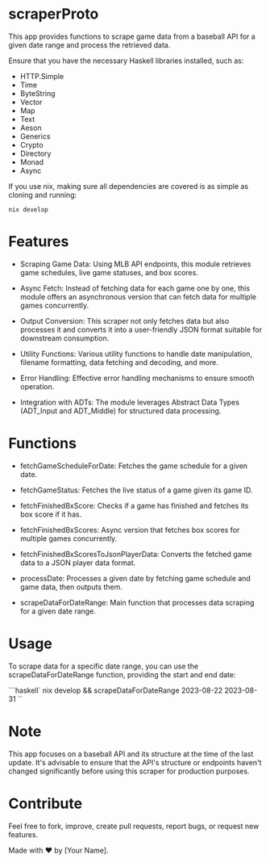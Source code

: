 # scraperProto

This app provides functions to scrape game data from a baseball API for a given date range and process the retrieved data.

Ensure that you have the necessary Haskell libraries installed, such as:

- HTTP.Simple
- Time
- ByteString
- Vector
- Map
- Text
- Aeson
- Generics
- Crypto
- Directory
- Monad
- Async

If you use nix, making sure all dependencies are covered is as simple as cloning and running:
```
nix develop
```


# Features
- Scraping Game Data: Using MLB API endpoints, this module retrieves game schedules, live game statuses, and box scores.

- Async Fetch: Instead of fetching data for each game one by one, this module offers an asynchronous version that can fetch data for multiple games concurrently.

- Output Conversion: This scraper not only fetches data but also processes it and converts it into a user-friendly JSON format suitable for downstream consumption.

- Utility Functions: Various utility functions to handle date manipulation, filename formatting, data fetching and decoding, and more.

- Error Handling: Effective error handling mechanisms to ensure smooth operation.

- Integration with ADTs: The module leverages Abstract Data Types (ADT_Input and ADT_Middle) for structured data processing.

# Functions
- fetchGameScheduleForDate: Fetches the game schedule for a given date.

- fetchGameStatus: Fetches the live status of a game given its game ID.

- fetchFinishedBxScore: Checks if a game has finished and fetches its box score if it has.

- fetchFinishedBxScores: Async version that fetches box scores for multiple games concurrently.

- fetchFinishedBxScoresToJsonPlayerData: Converts the fetched game data to a JSON player data format.

- processDate: Processes a given date by fetching game schedule and game data, then outputs them.

- scrapeDataForDateRange: Main function that processes data scraping for a given date range.


# Usage
To scrape data for a specific date range, you can use the scrapeDataForDateRange function, providing the start and end date:

```haskell`
nix develop && 
scrapeDataForDateRange 2023-08-22 2023-08-31
``

# Note
This app focuses on a baseball API and its structure at the time of the last update. It's advisable to ensure that the API's structure or endpoints haven't changed significantly before using this scraper for production purposes.

# Contribute
Feel free to fork, improve, create pull requests, report bugs, or request new features.

Made with ❤️ by [Your Name].
